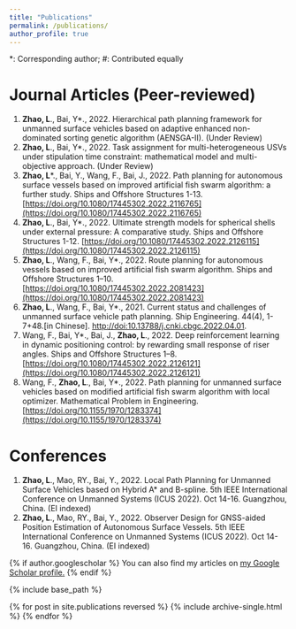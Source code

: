 ```yaml
---
title: "Publications"
permalink: /publications/
author_profile: true
---
```

*: Corresponding author; #: Contributed equally

Journal Articles (Peer-reviewed)
===
1. **Zhao, L**., Bai, Y*., 2022. Hierarchical path planning framework for unmanned surface vehicles based on adaptive enhanced non-dominated sorting genetic algorithm (AENSGA-II). (Under Review)
2. **Zhao, L**., Bai, Y*., 2022. Task assignment for multi-heterogeneous USVs under stipulation time constraint: mathematical model and multi-objective approach.  (Under Review)
3. **Zhao, L***., Bai, Y., Wang, F., Bai, J., 2022. Path planning for autonomous surface vessels based on improved artificial fish swarm algorithm: a further study. Ships and Offshore Structures 1-13. [https://doi.org/10.1080/17445302.2022.2116765](https://doi.org/10.1080/17445302.2022.2116765)
4. **Zhao, L**., Bai, Y*., 2022. Ultimate strength models for spherical shells under external pressure: A comparative study. Ships and Offshore Structures 1-12. [https://doi.org/10.1080/17445302.2022.2126115](https://doi.org/10.1080/17445302.2022.2126115)
5. **Zhao, L**., Wang, F., Bai, Y*., 2022. Route planning for autonomous vessels based on improved artificial fish swarm algorithm. Ships and Offshore Structures 1–10. [https://doi.org/10.1080/17445302.2022.2081423](https://doi.org/10.1080/17445302.2022.2081423)
6. **Zhao, L**., Wang, F., Bai, Y*., 2021. Current status and challenges of unmanned surface vehicle path planning. Ship Engineering. 44(4), 1-7+48.\[in Chinese]. [http://doi:10.13788/j.cnki.cbgc.2022.04.01](http://doi:10.13788/j.cnki.cbgc.2022.04.01).
7.  Wang, F., Bai, Y*., Bai, J., **Zhao, L**., 2022. Deep reinforcement learning in dynamic positioning control: by rewarding small response of riser angles. Ships and Offshore Structures 1–8. [https://doi.org/10.1080/17445302.2022.2126121](https://doi.org/10.1080/17445302.2022.2126121)
8.   Wang, F., **Zhao, L**., Bai, Y*., 2022. Path planning for unmanned surface vehicles based on modified artificial fish swarm algorithm with local optimizer. Mathematical Problem in Engineering. [https://doi.org/10.1155/1970/1283374](https://doi.org/10.1155/1970/1283374)





Conferences
===
1. **Zhao, L**., Mao, RY., Bai, Y., 2022. Local Path Planning for Unmanned Surface Vehicles based on Hybrid A* and B-spline. 5th IEEE International Conference on Unmanned Systems (ICUS 2022). Oct 14-16. Guangzhou, China. (EI indexed)
2. **Zhao, L**., Mao, RY., Bai, Y., 2022. Observer Design for GNSS-aided Position Estimation of Autonomous Surface Vessels. 5th IEEE International Conference on Unmanned Systems (ICUS 2022). Oct 14-16. Guangzhou, China. (EI indexed)









{% if author.googlescholar %}
  You can also find my articles on <u><a href="{{author.googlescholar}}">my Google Scholar profile</a>.</u>
{% endif %}

{% include base_path %}

{% for post in site.publications reversed %}
  {% include archive-single.html %}
{% endfor %}

